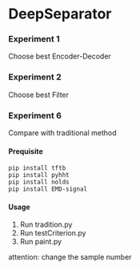 # DeepSeparator
### Experiment 1 
Choose best Encoder-Decoder
### Experiment 2 
Choose best Filter
### Experiment 6
Compare with traditional method
#### Prequisite
```
pip install tftb
pip install pyhht
pip install nolds
pip install EMD-signal
```
#### Usage

1. Run tradition.py
2. Run testCriterion.py
3. Run paint.py

attention: change the sample number
